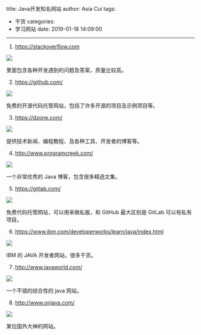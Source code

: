 title: Java开发知名网站
author: Asia Cui
tags:
  - 干货
categories:
  - 学习网站
date: 2019-01-18 14:09:00
---
1. https://stackoverflow.com


![](http://p3.pstatp.com/large/pgc-image/af335d4e1a2840758f4daf158e2686ea)

里面包含各种开发遇到的问题及答案，质量比较高。


2. https://github.com/

![](http://p3.pstatp.com/large/pgc-image/d019dd56b8a54be9ac5f9f2e34fee499)

免费的开源代码托管网站，包括了许多开源的项目及示例项目等。

3. https://dzone.com/

![](http://p3.pstatp.com/large/pgc-image/0d0e9d5715bb4d83a6ddb1115772f33a)

提供技术新闻、编程教程、及各种工具、开发者的博客等。

4. http://www.programcreek.com/

![](http://p1.pstatp.com/large/pgc-image/5b46729ccbcc420aa54d8545f34d02c7)

一个非常优秀的 Java 博客，包含很多精选文集。

5. https://gitlab.com/

![](http://p1.pstatp.com/large/pgc-image/ac24d005843d40f18e69a28fb178bdb3)

免费代码托管网站，可以用来做私服，和 GitHub 最大区别是 GitLab 可以有私有项目。

6. https://www.ibm.com/developerworks/learn/java/index.html

![](http://p1.pstatp.com/large/pgc-image/75ca7ffaba244777805bad3a40ba960d)

IBM 的 JAVA 开发者网站，很多干货。

7. http://www.javaworld.com/

![](http://p1.pstatp.com/large/pgc-image/4ddbb7e6420345f7ab65841ed7cf52c9)

一个不错的综合性的 java 网站。

8. http://www.onjava.com/

![](http://p1.pstatp.com/large/pgc-image/9f195691c4a84cd7b645afba9a2fa9b4)

某位国外大神的网站。


